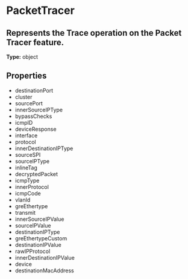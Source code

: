 # PacketTracer

## Represents the Trace operation on the Packet Tracer feature.

**Type:** object

## Properties
* destinationPort
* cluster
* sourcePort
* innerSourceIPType
* bypassChecks
* icmpID
* deviceResponse
* interface
* protocol
* innerDestinationIPType
* sourceSPI
* sourceIPType
* inlineTag
* decryptedPacket
* icmpType
* innerProtocol
* icmpCode
* vlanId
* greEthertype
* transmit
* innerSourceIPValue
* sourceIPValue
* destinationIPType
* greEthertypeCustom
* destinationIPValue
* rawIPProtocol
* innerDestinationIPValue
* device
* destinationMacAddress
